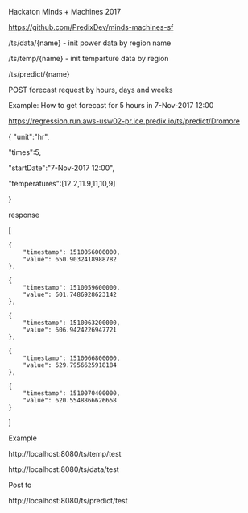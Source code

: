 Hackaton Minds + Machines 2017 

https://github.com/PredixDev/minds-machines-sf


/ts/data/{name} - init power data by region name

/ts/temp/{name} - init temparture data by region

/ts/predict/{name} 

POST forecast request by hours, days and weeks



Example: How to get forecast for 5 hours in 7-Nov-2017 12:00

https://regression.run.aws-usw02-pr.ice.predix.io/ts/predict/Dromore

{
   "unit":"hr",
   
   "times":5,
   
   "startDate":"7-Nov-2017 12:00",
   
   "temperatures":[12.2,11.9,11,10,9]
   
   }
   
   
   response 
   
[

    {
        "timestamp": 1510056000000,
        "value": 650.9032418988782
    },
    
    {
        "timestamp": 1510059600000,
        "value": 601.7486928623142
    },
    
    {
        "timestamp": 1510063200000,
        "value": 606.9424226947721
    },
    
    {
        "timestamp": 1510066800000,
        "value": 629.7956625918184
    },
    
    {
        "timestamp": 1510070400000,
        "value": 620.5548866626658
    }
    
]

Example

   http://localhost:8080/ts/temp/test
   
   http://localhost:8080/ts/data/test
   
   Post to 
   
   http://localhost:8080/ts/predict/test
   
